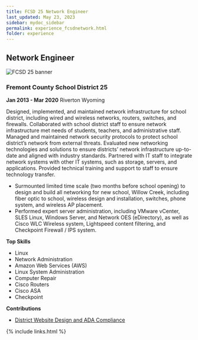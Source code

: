 ```yaml
---
title: FCSD 25 Network Engineer
last_updated: May 23, 2023
sidebar: mydoc_sidebar
permalink: experience_fcsdnetwork.html
folder: experience
---
```


## Network Engineer

![FCSD 25 banner]({{site.url}}{{site.baseurl}}/images/fremont25.png)

### Fremont County School District 25

**Jan 2013 - Mar 2020** Riverton Wyoming


Designed, implemented, and maintained network infrastructure for school district, including wired and wireless networks, routers, switches, and firewalls. Collaborated with school district staff to ensure network infrastructure met needs of students, teachers, and administrative staff. Managed and maintained network security protocols to protect school district’s network from external threats. Evaluated new networking technologies and solutions to ensure districts’ network infrastructure up-to-date and aligned with industry standards. Partnered with IT staff to integrate network systems with other IT systems, such as storage, servers, and applications. Provided technical training and support to staff to ensure technology transfer.

* Surmounted limited time scale (two months before school opening) to design and build all networking for new school, Willow Creek, including fiber optic to school, wireless design and installation, switches, phone system, and wireless AP placement.
* Performed expert server administration, including VMware vCenter, SLES Linux, Windows Server, and Network OES (eDirectory), as well as Cisco WLC Wireless system, Lightspeed content filtering, and Checkpoint Firewall / IPS system.

**Top Skills** 

* Linux
* Network Administration
* Amazon Web Services (AWS)
* Linux System Administration
* Computer Repair
* Cisco Routers
* Cisco ASA
* Checkpoint

**Contributions**

* [District Website Design and ADA Compliance](https://www.fremont25.org/)

{% include links.html %}
